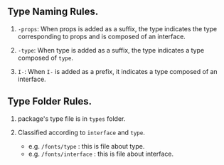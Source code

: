 ## Type Naming Rules.

1. `-props`: When props is added as a suffix, the type indicates the type corresponding to props and is composed of an interface.

2. `-type`: When type is added as a suffix, the type indicates a type composed of `type`.

3. `I-`: When `I-` is added as a prefix, it indicates a type composed of an interface.

## Type Folder Rules.

1.  package's type file is in `types` folder.

2.  Classified according to `interface` and `type`.
    - e.g. `/fonts/type` : this is file about type.
    - e.g. `/fonts/interface` : this is file about interface.
